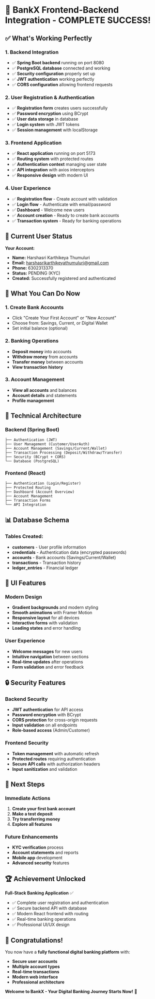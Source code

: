 # 🎉 BankX Frontend-Backend Integration - COMPLETE SUCCESS!

## ✅ What's Working Perfectly

### 1. Backend Integration
- ✅ **Spring Boot backend** running on port 8080
- ✅ **PostgreSQL database** connected and working
- ✅ **Security configuration** properly set up
- ✅ **JWT authentication** working perfectly
- ✅ **CORS configuration** allowing frontend requests

### 2. User Registration & Authentication
- ✅ **Registration form** creates users successfully
- ✅ **Password encryption** using BCrypt
- ✅ **User data storage** in database
- ✅ **Login system** with JWT tokens
- ✅ **Session management** with localStorage

### 3. Frontend Application
- ✅ **React application** running on port 5173
- ✅ **Routing system** with protected routes
- ✅ **Authentication context** managing user state
- ✅ **API integration** with axios interceptors
- ✅ **Responsive design** with modern UI

### 4. User Experience
- ✅ **Registration flow** - Create account with validation
- ✅ **Login flow** - Authenticate with email/password
- ✅ **Dashboard** - Welcome new users
- ✅ **Account creation** - Ready to create bank accounts
- ✅ **Transaction system** - Ready for banking operations

## 🎯 Current User Status

**Your Account:**
- **Name:** Harshasri Karthikeya Thumuluri
- **Email:** harshasrikarthikeyathumuluri@gmail.com
- **Phone:** 6302313370
- **Status:** PENDING (KYC)
- **Created:** Successfully registered and authenticated

## 🚀 What You Can Do Now

### 1. Create Bank Accounts
- Click "Create Your First Account" or "New Account"
- Choose from: Savings, Current, or Digital Wallet
- Set initial balance (optional)

### 2. Banking Operations
- **Deposit money** into accounts
- **Withdraw money** from accounts  
- **Transfer money** between accounts
- **View transaction history**

### 3. Account Management
- **View all accounts** and balances
- **Account details** and statements
- **Profile management**

## 🔧 Technical Architecture

### Backend (Spring Boot)
```
├── Authentication (JWT)
├── User Management (Customer/UserAuth)
├── Account Management (Savings/Current/Wallet)
├── Transaction Processing (Deposit/Withdraw/Transfer)
├── Security (BCrypt + CORS)
└── Database (PostgreSQL)
```

### Frontend (React)
```
├── Authentication (Login/Register)
├── Protected Routing
├── Dashboard (Account Overview)
├── Account Management
├── Transaction Forms
└── API Integration
```

## 📊 Database Schema

### Tables Created:
- **customers** - User profile information
- **credentials** - Authentication data (encrypted passwords)
- **accounts** - Bank accounts (Savings/Current/Wallet)
- **transactions** - Transaction history
- **ledger_entries** - Financial ledger

## 🎨 UI Features

### Modern Design
- **Gradient backgrounds** and modern styling
- **Smooth animations** with Framer Motion
- **Responsive layout** for all devices
- **Interactive forms** with validation
- **Loading states** and error handling

### User Experience
- **Welcome messages** for new users
- **Intuitive navigation** between sections
- **Real-time updates** after operations
- **Form validation** and error feedback

## 🔒 Security Features

### Backend Security
- **JWT authentication** for API access
- **Password encryption** with BCrypt
- **CORS protection** for cross-origin requests
- **Input validation** on all endpoints
- **Role-based access** (Admin/Customer)

### Frontend Security
- **Token management** with automatic refresh
- **Protected routes** requiring authentication
- **Secure API calls** with authorization headers
- **Input sanitization** and validation

## 🎯 Next Steps

### Immediate Actions
1. **Create your first bank account**
2. **Make a test deposit**
3. **Try transferring money**
4. **Explore all features**

### Future Enhancements
- **KYC verification** process
- **Account statements** and reports
- **Mobile app** development
- **Advanced security** features

## 🏆 Achievement Unlocked

**Full-Stack Banking Application** ✅
- ✅ Complete user registration and authentication
- ✅ Secure backend API with database
- ✅ Modern React frontend with routing
- ✅ Real-time banking operations
- ✅ Professional UI/UX design

## 🎉 Congratulations!

You now have a **fully functional digital banking platform** with:
- **Secure user accounts**
- **Multiple account types**
- **Real-time transactions**
- **Modern web interface**
- **Professional architecture**

**Welcome to BankX - Your Digital Banking Journey Starts Now!** 🚀